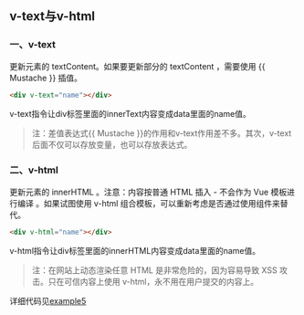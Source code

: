 
## v-text与v-html

### 一、v-text

更新元素的 textContent。如果要更新部分的 textContent ，需要使用 {{ Mustache }} 插值。

```HTML
<div v-text="name"></div>
```

v-text指令让div标签里面的innerText内容变成data里面的name值。

> 注：差值表达式{{ Mustache }}的作用和v-text作用差不多。其次，v-text后面不仅可以存放变量，也可以存放表达式。

### 二、v-html

更新元素的 innerHTML 。注意：内容按普通 HTML 插入 - 不会作为 Vue 模板进行编译 。如果试图使用 v-html 组合模板，可以重新考虑是否通过使用组件来替代。

```HTML
<div v-html="name"></div>
```

v-html指令让div标签里面的innerHTML内容变成data里面的name值。

> 注：在网站上动态渲染任意 HTML 是非常危险的，因为容易导致 XSS 攻击。只在可信内容上使用 v-html，永不用在用户提交的内容上。


详细代码见[example5](https://github.com/Bian2017/TravelWebsite/blob/master/docs/example5/index.html)